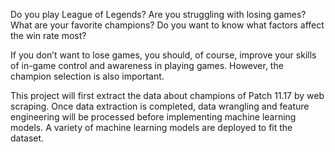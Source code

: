 Do you play League of Legends? Are you struggling with losing games? What are your favorite champions? Do you want to know what factors affect the win rate most?

If you don’t want to lose games, you should, of course, improve your skills of in-game control and awareness in playing games. However, the champion selection is also important. 

This project will first extract the data about champions of Patch 11.17 by web scraping. Once data extraction is completed, data wrangling and feature engineering will be processed before implementing machine learning models. A variety of machine learning models are deployed to fit the dataset.  
